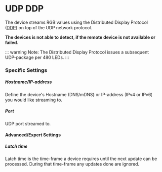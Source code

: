 # UDP DDP

The device streams RGB values using the Distributed Display Protocol ([DDP](http://www.3waylabs.com/ddp/#Data%20Types)) on top of the UDP network protocol.

**The devices is not able to detect, if the remote device is not available or failed.**

::: warning Note:
The Distributed Display Protocol issues a subsequent UDP-package per 480 LEDs.
:::

### Specific Settings

##### Hostname/IP-address

Define the device's Hostname (DNS/mDNS) or IP-address (IPv4 or IPv6) you would like streaming to.

##### Port

UDP port streamed to.

#### Advanced/Expert Settings

##### Latch time

Latch time is the time-frame a device requires until the next update can be processed. During that time-frame any updates done are ignored.

